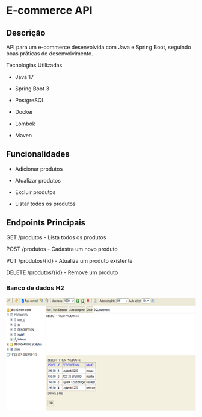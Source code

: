 # E-commerce API

## Descrição

API para um e-commerce desenvolvida com Java e Spring Boot, seguindo boas práticas de desenvolvimento.

Tecnologias Utilizadas

- Java 17

- Spring Boot 3

- PostgreSQL

- Docker

- Lombok

- Maven

## Funcionalidades

 - Adicionar produtos

- Atualizar produtos

- Excluir produtos

- Listar todos os produtos

## Endpoints Principais

GET /produtos - Lista todos os produtos

POST /produtos - Cadastra um novo produto

PUT /produtos/{id} - Atualiza um produto existente

DELETE /produtos/{id} - Remove um produto
<br>
### Banco de dados H2
<img src="img/banco-h2.png" alt="Imagem do banco de dados" width="600" height="300">
